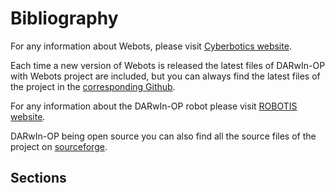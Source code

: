 # Bibliography

For any information about Webots, please visit [Cyberbotics
website](http://www.cyberbotics.com).

Each time a new version of Webots is released the latest files of DARwIn-OP with
Webots project are included, but you can always find the latest files of the
project in the [corresponding
Github](https://github.com/darwinop/webots-cross-compilation).

For any information about the DARwIn-OP robot please visit [ROBOTIS
website](http://support.robotis.com/ko/product/darwin-op.htm).

DARwIn-OP being open source you can also find all the source files of the
project on [sourceforge](http://sourceforge.net/projects/darwinop).

## Sections
